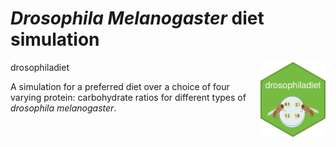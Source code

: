# *Drosophila Melanogaster* diet simulation


 drosophiladiet <img src="images/hex-drosophiladiet.png" align="right" height="120" />
 
 
A simulation for a preferred diet over a choice of four varying protein: carbohydrate ratios for different types of *drosophila melanogaster*.  

